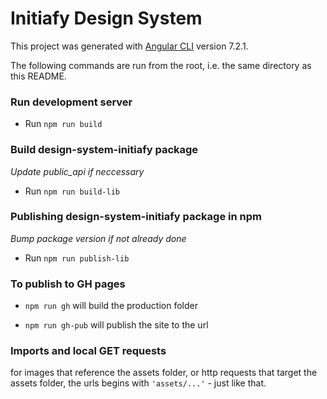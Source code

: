 # Initiafy Design System

This project was generated with [Angular CLI](https://github.com/angular/angular-cli) version 7.2.1.

The following commands are run from the root, i.e. the same directory as this README.

### Run development server

- Run `npm run build`

### Build design-system-initiafy package

*Update public_api if neccessary*

- Run `npm run build-lib`

### Publishing design-system-initiafy package in npm

*Bump package version if not already done*

- Run `npm run publish-lib`

### To publish to GH pages

 - `npm run gh` will build the production folder

 - `npm run gh-pub` will publish the site to the url

### Imports and local GET requests

for images that reference the assets folder, or http requests that target the assets folder, the urls begins with `'assets/...'` - just like that.
